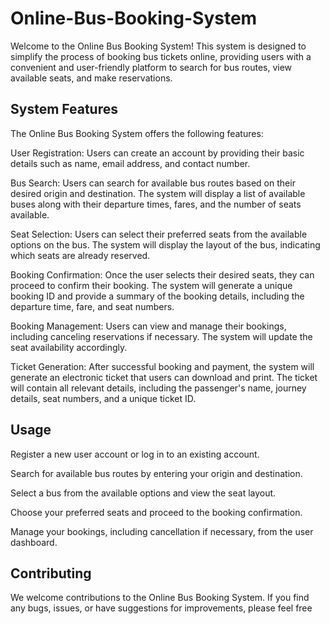 # Online-Bus-Booking-System


Welcome to the Online Bus Booking System! This system is designed to simplify the process of booking bus tickets online, providing users with a convenient and user-friendly platform to search for bus routes, view available seats, and make reservations. 

## System Features
The Online Bus Booking System offers the following features:     

User Registration: Users can create an account by providing their basic details such as name, email address, and contact number.   

Bus Search: Users can search for available bus routes based on their desired origin and destination. The system will display a list of available buses along with their departure times, fares, and the number of seats available.      

Seat Selection: Users can select their preferred seats from the available options on the bus. The system will display the layout of the bus, indicating which seats are already reserved.     

Booking Confirmation: Once the user selects their desired seats, they can proceed to confirm their booking. The system will generate a unique booking ID and provide a summary of the booking details, including the departure time, fare, and seat numbers.     

Booking Management: Users can view and manage their bookings, including canceling reservations if necessary. The system will update the seat availability accordingly.      

Ticket Generation: After successful booking and payment, the system will generate an electronic ticket that users can download and print. The ticket will contain all relevant details, including the passenger's name, journey details, seat numbers, and a unique ticket ID.     


## Usage
Register a new user account or log in to an existing account.   

Search for available bus routes by entering your origin and destination.    

Select a bus from the available options and view the seat layout.    

Choose your preferred seats and proceed to the booking confirmation.      

Manage your bookings, including cancellation if necessary, from the user dashboard.     

## Contributing
We welcome contributions to the Online Bus Booking System. If you find any bugs, issues, or have suggestions for improvements, please feel free






